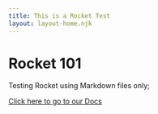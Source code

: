```yaml
---
title: This is a Rocket Test
layout: layout-home.njk
---
```


# Rocket 101

Testing Rocket using Markdown files only;

[Click here to go to our Docs](guides/index.md)
